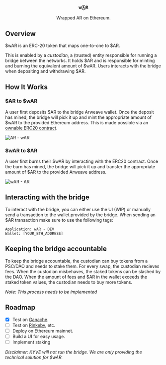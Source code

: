 <p align="center">
  <h3 align="center"><code>wⒶR</code></h3>
  <p align="center">Wrapped AR on Ethereum.</p>
</p>

## Overview

$wAR is an ERC-20 token that maps one-to-one to $AR.

This is enabled by a _custodian_, a (trusted) entity responsible for running a bridge between the networks. It holds $AR and is responsible for minting and burning the equivalent amount of $wAR. Users interacts with the bridge when depositing and withdrawing $AR.


## How It Works

### $AR to $wAR

A user first deposits $AR to the bridge Arweave wallet.
Once the deposit has mined, the bridge will pick it up and mint the appropriate amount of $wAR to the provided Ethereum address.
This is made possible via an [ownable ERC20 contract](contracts/contracts/wAR.sol).

![AR -  wAR](https://user-images.githubusercontent.com/62398724/118025206-77e5af00-b357-11eb-91f8-bb490fca0bdb.png)

### $wAR to $AR

A user first burns their $wAR by interacting with the ERC20 contract.
Once the burn has mined, the bridge will pick it up and transfer the appropriate amount of $AR to the provided Arweave address.

![wAR -  AR](https://user-images.githubusercontent.com/62398724/118025289-92b82380-b357-11eb-860e-a8cdf3b6de27.png)

## Interacting with the bridge

To interact with the bridge, you can either use the UI (WIP) or manually
send a transaction to the wallet provided by the bridge. When sending an
$AR transaction make sure to use the following tags:

```
Application: wAR - DEV
Wallet: [YOUR_ETH_ADDRESS]
```

## Keeping the bridge accountable

To keep the bridge accountable, the custodian can buy tokens
from a PSC/DAO and needs to stake them. For every swap, the custodian
recieves fees. When the custodian misbehaves, the staked tokens can be slashed
by the DAO. When the amount of fees and $AR in the wallet exceeds the staked token values,
the custodian needs to buy more tokens.

_Note: This process needs to be implemented_

## Roadmap

- [x] Test on [Ganache](https://www.trufflesuite.com/ganache).
- [ ] Test on [Rinkeby](https://www.rinkeby.io), etc.
- [ ] Deploy on Ethereum mainnet.
- [ ] Build a UI for easy usage.
- [ ] Implement staking

_Disclaimer: KYVE will not run the bridge. We are only providing the technical solution
for $wAR._
